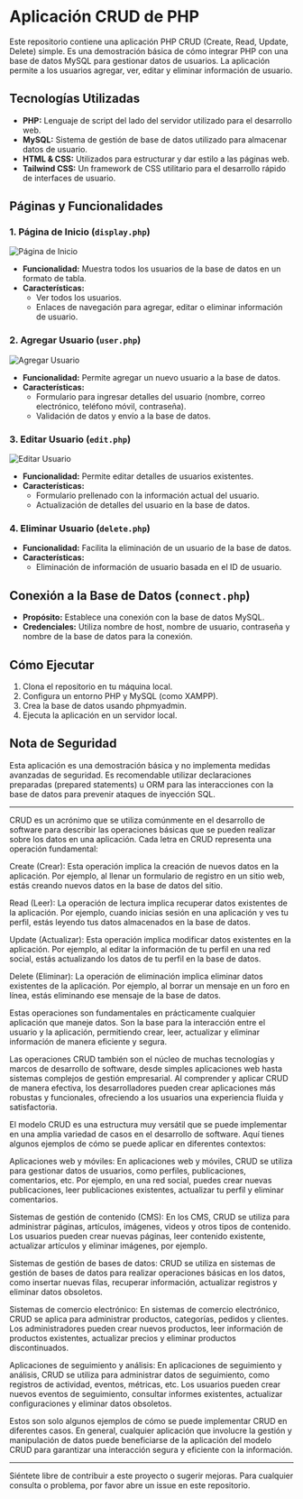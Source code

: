 
# Aplicación CRUD de PHP

Este repositorio contiene una aplicación PHP CRUD (Create, Read, Update, Delete) simple. Es una demostración básica de cómo integrar PHP con una base de datos MySQL para gestionar datos de usuarios. La aplicación permite a los usuarios agregar, ver, editar y eliminar información de usuario.

## Tecnologías Utilizadas

- **PHP:** Lenguaje de script del lado del servidor utilizado para el desarrollo web.
- **MySQL:** Sistema de gestión de base de datos utilizado para almacenar datos de usuario.
- **HTML & CSS:** Utilizados para estructurar y dar estilo a las páginas web.
- **Tailwind CSS:** Un framework de CSS utilitario para el desarrollo rápido de interfaces de usuario.

## Páginas y Funcionalidades

### 1. Página de Inicio (`display.php`)

![Página de Inicio](images/display.png)

- **Funcionalidad:** Muestra todos los usuarios de la base de datos en un formato de tabla.
- **Características:** 
  - Ver todos los usuarios.
  - Enlaces de navegación para agregar, editar o eliminar información de usuario.

### 2. Agregar Usuario (`user.php`)

![Agregar Usuario](images/add.png)

- **Funcionalidad:** Permite agregar un nuevo usuario a la base de datos.
- **Características:** 
  - Formulario para ingresar detalles del usuario (nombre, correo electrónico, teléfono móvil, contraseña).
  - Validación de datos y envío a la base de datos.

### 3. Editar Usuario (`edit.php`)

![Editar Usuario](images/edit.png)

- **Funcionalidad:** Permite editar detalles de usuarios existentes.
- **Características:** 
  - Formulario prellenado con la información actual del usuario.
  - Actualización de detalles del usuario en la base de datos.

### 4. Eliminar Usuario (`delete.php`)

- **Funcionalidad:** Facilita la eliminación de un usuario de la base de datos.
- **Características:** 
  - Eliminación de información de usuario basada en el ID de usuario.

## Conexión a la Base de Datos (`connect.php`)

- **Propósito:** Establece una conexión con la base de datos MySQL.
- **Credenciales:** Utiliza nombre de host, nombre de usuario, contraseña y nombre de la base de datos para la conexión.

## Cómo Ejecutar

1. Clona el repositorio en tu máquina local.
2. Configura un entorno PHP y MySQL (como XAMPP).
3. Crea la base de datos usando phpmyadmin.
4. Ejecuta la aplicación en un servidor local.

## Nota de Seguridad

Esta aplicación es una demostración básica y no implementa medidas avanzadas de seguridad. Es recomendable utilizar declaraciones preparadas (prepared statements) u ORM para las interacciones con la base de datos para prevenir ataques de inyección SQL.

---
CRUD es un acrónimo que se utiliza comúnmente en el desarrollo de software para describir las operaciones básicas que se pueden realizar sobre los datos en una aplicación. Cada letra en CRUD representa una operación fundamental:

Create (Crear): Esta operación implica la creación de nuevos datos en la aplicación. Por ejemplo, al llenar un formulario de registro en un sitio web, estás creando nuevos datos en la base de datos del sitio.

Read (Leer): La operación de lectura implica recuperar datos existentes de la aplicación. Por ejemplo, cuando inicias sesión en una aplicación y ves tu perfil, estás leyendo tus datos almacenados en la base de datos.

Update (Actualizar): Esta operación implica modificar datos existentes en la aplicación. Por ejemplo, al editar la información de tu perfil en una red social, estás actualizando los datos de tu perfil en la base de datos.

Delete (Eliminar): La operación de eliminación implica eliminar datos existentes de la aplicación. Por ejemplo, al borrar un mensaje en un foro en línea, estás eliminando ese mensaje de la base de datos.

Estas operaciones son fundamentales en prácticamente cualquier aplicación que maneje datos. Son la base para la interacción entre el usuario y la aplicación, permitiendo crear, leer, actualizar y eliminar información de manera eficiente y segura.

Las operaciones CRUD también son el núcleo de muchas tecnologías y marcos de desarrollo de software, desde simples aplicaciones web hasta sistemas complejos de gestión empresarial. Al comprender y aplicar CRUD de manera efectiva, los desarrolladores pueden crear aplicaciones más robustas y funcionales, ofreciendo a los usuarios una experiencia fluida y satisfactoria.


El modelo CRUD es una estructura muy versátil que se puede implementar en una amplia variedad de casos en el desarrollo de software. Aquí tienes algunos ejemplos de cómo se puede aplicar en diferentes contextos:

Aplicaciones web y móviles: En aplicaciones web y móviles, CRUD se utiliza para gestionar datos de usuarios, como perfiles, publicaciones, comentarios, etc. Por ejemplo, en una red social, puedes crear nuevas publicaciones, leer publicaciones existentes, actualizar tu perfil y eliminar comentarios.

Sistemas de gestión de contenido (CMS): En los CMS, CRUD se utiliza para administrar páginas, artículos, imágenes, videos y otros tipos de contenido. Los usuarios pueden crear nuevas páginas, leer contenido existente, actualizar artículos y eliminar imágenes, por ejemplo.

Sistemas de gestión de bases de datos: CRUD se utiliza en sistemas de gestión de bases de datos para realizar operaciones básicas en los datos, como insertar nuevas filas, recuperar información, actualizar registros y eliminar datos obsoletos.

Sistemas de comercio electrónico: En sistemas de comercio electrónico, CRUD se aplica para administrar productos, categorías, pedidos y clientes. Los administradores pueden crear nuevos productos, leer información de productos existentes, actualizar precios y eliminar productos discontinuados.

Aplicaciones de seguimiento y análisis: En aplicaciones de seguimiento y análisis, CRUD se utiliza para administrar datos de seguimiento, como registros de actividad, eventos, métricas, etc. Los usuarios pueden crear nuevos eventos de seguimiento, consultar informes existentes, actualizar configuraciones y eliminar datos obsoletos.

Estos son solo algunos ejemplos de cómo se puede implementar CRUD en diferentes casos. En general, cualquier aplicación que involucre la gestión y manipulación de datos puede beneficiarse de la aplicación del modelo CRUD para garantizar una interacción segura y eficiente con la información.

---

Siéntete libre de contribuir a este proyecto o sugerir mejoras. Para cualquier consulta o problema, por favor abre un issue en este repositorio.

